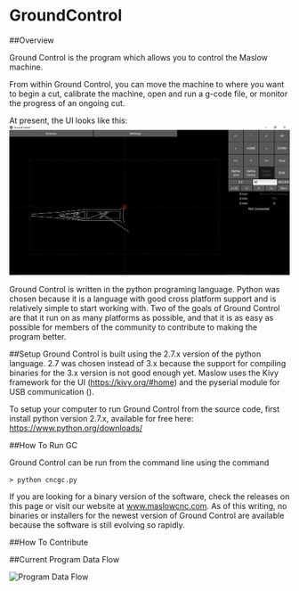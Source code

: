 GroundControl
======================




##Overview

Ground Control is the program which allows you to control the Maslow machine.

From within Ground Control, you can move the machine to where you want to begin a cut,
 calibrate the machine, open and run a g-code file, or monitor the progress of an ongoing
 cut.

 At present, the UI looks like this:
 ![UI](/Documentation/GroundControl.JPG)
 
Ground Control is written in the python programing language. Python was chosen because it
is a language with good cross platform support and is relatively simple to start working with.
Two of the goals of Ground Control are that it run on as many platforms as possible, and 
that it is as easy as possible for members of the community to contribute to making the 
program better.

##Setup
Ground Control is built using the 2.7.x version of the python language. 2.7 was chosen 
instead of 3.x because the support for compiling binaries for the 3.x version is not 
good enough yet. Maslow uses the Kivy framework for the UI (https://kivy.org/#home) and
the pyserial module for USB communication ().

To setup your computer to run Ground Control from the source code, first install python
version 2.7.x, available for free here: https://www.python.org/downloads/




##How To Run GC

Ground Control can be run from the command line using the command 

```
> python cncgc.py
```

If you are looking for a binary version of the software, check the releases on this page
or visit our website at www.maslowcnc.com. As of this writing, no binaries or installers
for the newest version of Ground Control are available because the software is still 
evolving so rapidly.


##How To Contribute


##Current Program Data Flow

![Program Data Flow](/Documentation/GroundControlDataFlow.png)